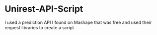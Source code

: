 # Unirest-API-Script
I used a prediction API I found on Mashape that was free and used their request libraries to create a script
